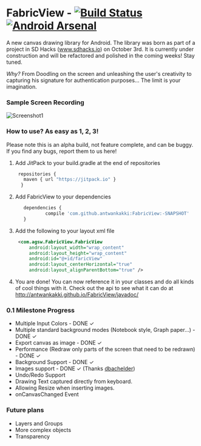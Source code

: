 # FabricView - [![Build Status](https://travis-ci.org/antwankakki/FabricView.svg?branch=master)](https://travis-ci.org/antwankakki/FabricView) [![Android Arsenal](https://img.shields.io/badge/Android%20Arsenal-FabricView-blue.svg?style=flat)](http://android-arsenal.com/details/1/2616)

A new canvas drawing library for Android. The library was born as part of a project in SD Hacks (www.sdhacks.io) on October 3rd. It is currently under construction and will be refactored and polished in the coming weeks! Stay tuned.

*Why?* From Doodling on the screen and unleashing the user's creativity to capturing his signature for authentication purposes... The limit is your imagination.

### Sample Screen Recording
![Screenshot1](http://i.imgur.com/9nME9Yt.gif)

### How to use? As easy as 1, 2, 3!
Please note this is an alpha build, not feature complete, and can be buggy. If you find any bugs, report them to us here!  
  1. Add JitPack to your build.gradle at the end of repositories
  
     ```javascript
      repositories {
        maven { url "https://jitpack.io" }
       }
     ```
  2. Add FabricView to your dependencies
    
     ```javascript
       	dependencies {
       	        compile 'com.github.antwankakki:FabricView:-SNAPSHOT'
       	}
     ```
  3. Add the following to your layout xml file
  
     ```XML
      <com.agsw.FabricView.FabricView
          android:layout_width="wrap_content"
          android:layout_height="wrap_content"
          android:id="@+id/faricView"
          android:layout_centerHorizontal="true"
          android:layout_alignParentBottom="true" />
     ```
  4. You are done! You can now reference it in your classes and do all kinds of cool things with it. Check out the api to see what it can do at http://antwankakki.github.io/FabricView/javadoc/

### 0.1 Milestone Progress
 * Multiple Input Colors - DONE ✓
 * Multiple standard background modes (Notebook style, Graph paper...) - DONE ✓
 * Export canvas as image - DONE ✓ 
 * Performance (Redraw only parts of the screen that need to be redrawn) - DONE ✓
 * Background Support - DONE ✓
 * Images support - DONE ✓ (Thanks [dbachelder](https://github.com/dbachelder))
 * Undo/Redo Support
 * Drawing Text captured directly from keyboard.
 * Allowing Resize when inserting images.
 * onCanvasChanged Event
 
 
### Future plans
 * Layers and Groups
 * More complex objects
 * Transparency 
